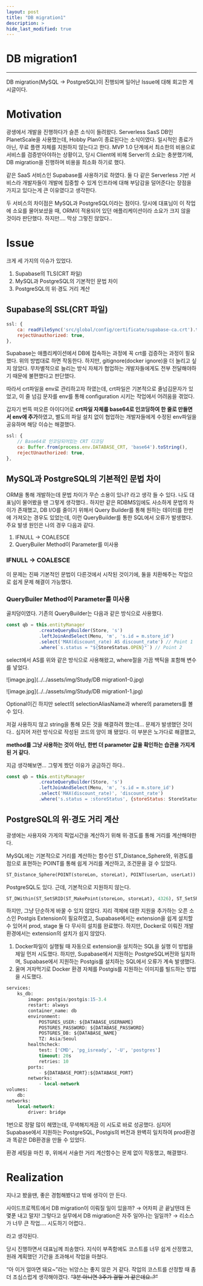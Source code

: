 ```yaml
---
layout: post
title: "DB migration1"
description: >
hide_last_modified: true
---
```


# DB migration1

---

DB migration(MySQL → PostgreSQL)이 진행되며 일어난 Issue에 대해 회고한 게시글이다.

# **Motivation**

광생에서 개발을 진행하다가 슬픈 소식이 들려왔다. 
Serverless SasS DB인 PlanetScale을 사용했는데, Hobby Plan이 종료된다는 소식이였다. 일시적인 종료가 아닌, 무료 플랜 자체를 지원하지 않는다고 한다. 
MVP 1.0 단계에서 최소한의 비용으로 서비스를 검증받아야하는 상황이고, 당시 Client에 비해 Server의 소요는 충분했기에, DB migration을 진행하며 비용을 최소화 하기로 했다. 

같은 SaaS 서비스인 Supabase를 사용하기로 하였다. 둘 다 같은 Serverless 기반 서비스라 개발자들이 개발에 집중할 수 있게 인프라에 대해 부담감을 덜어준다는 장점을 가지고 있다는게 큰 이유였다고 생각한다.

두 서비스의 차이점은 MySQL과 PostgreSQL이라는 점이다. 당시에 대표님이 이 작업에 소요를 물어보셨을 때, ORM이 적용되어 있던 애플리케이션이라 소요가 크지 않을 것이라 판단했다. 하지만…. 막상 그렇진 않았다..

# Issue

크게 세 가지의 이슈가 있었다.
1. Supabase의 TLS(CRT 파일)
2. MySQL과 PostgreSQL의 기본적인 문법 차이
3. PostgreSQL의 위·경도 거리 계산
## Supabase의 SSL(CRT 파일)

```javascript
ssl: {
	ca: readFileSync('src/global/config/certificate/supabase-ca.crt').toString(),
	rejectUnauthorized: true,
},
```

Supabase는 애플리케이션에서 DB에 접속하는 과정에 꼭 crt를 검증하는 과정이 필요했다. 위의 방법대로 하면 작동한다. 하지만, gitignore(docker ignore)을 더 늘리고 싶지 않았다. 무차별적으로 늘리는 방식 자체가 협업하는 개발자들에게도 전부 전달해야하기 때문에 불편했다고 판단했다.

따라서 crt파일을 env로 관리하고자 하였는데, crt파일은 기본적으로 줄넘김문자가 있었고, 이 줄 넘김 문자를 env를 통해 configuration 시키는 작업에서 어려움을 겪었다. 

갑자기 번뜩 떠오른 아이디어로 **crt파일 자체를 base64로 인코딩하여 한 줄로 만들면서 env에 추가**하였고, 별도의 파일 설치 없이 협업하는 개발자들에게 수정된 env파일을 공유하며 해당 이슈는 해결했다.

```javascript
ssl: {
	// Base64로 인코딩되어있는 CRT 디코딩
	ca: Buffer.from(process.env.DATABASE_CRT, 'base64').toString(),
	rejectUnauthorized: true,
},
```

## MySQL과 PostgreSQL의 기본적인 문법 차이

ORM을 통해 개발하는데 문법 차이가 무슨 소용이 있나? 라고 생각 들 수 있다. 나도 대표님이 물어봤을 땐 그렇게 생각했다.. 하지만 같은 RDBMS임에도 사소하게 문법의 차이가 존재했고, DB I/O를 줄이기 위해서 Query Builder를 통해 원하는 데이터를 한번에 가져오는 경우도 있었는데, 이런 QueryBuilder를 통한 SQL에서 오류가 발생했다. 주요 발생 원인은 나의 경우 다음과 같다.
1. IFNULL → COALESCE
2. QueryBuiler Method이 Parameter를 미사용
### **IFNULL → COALESCE**

이 문제는 진짜 기본적인 문법이 다른것에서 시작된 것이기에, 둘을 치환해주는 작업으로 쉽게 문제 해결이 가능했다. 

### **QueryBuiler Method이 Parameter를 미사용**

골치덩이였다. 기존의 QueryBuilder는 다음과 같은 방식으로 사용했다.

```javascript
const qb = this.entityManager
            .createQueryBuilder(Store, 's')
            .leftJoinAndSelect(Menu, 'm', 's.id = m.store_id')
            .select('MAX(discount_rate) AS discount_rate') // Point 1
            .where(`s.status = "${StoreStatus.OPEN}"`) // Point 2
```

select에서 AS를 위와 같은 방식으로 사용해왔고, where절을 가끔 백틱을 포함해 변수를 넣었다.

![image.jpg](../../assets/img/Study/DB migration1-0.jpg)

![image.jpg](../../assets/img/Study/DB migration1-1.jpg)

Optional이긴 하지만 select의 selectionAliasName과 where의 parameters를 볼 수 있다. 

저걸 사용하지 않고 string을 통해 모든 것을 해결하려 했는데… 문제가 발생했던 것이다.. 심지어 저런 방식으로 작성된 코드의 양이 꽤 됐었다. 이 부분은 노가다로 해결했고, 

**method를 그냥 사용하는 것이 아닌, 한번 더 parameter 값을 확인하는 습관을 가지게 된 거 같다.**

지금 생각해보면… 그렇게 짰던 이유가 궁금하긴 하다..

```javascript
const qb = this.entityManager
            .createQueryBuilder(Store, 's')
            .leftJoinAndSelect(Menu, 'm', 's.id = m.store_id')
            .select('MAX(discount_rate)', 'discount_rate')
            .where('s.status = :storeStatus', {storeStatus: StoreStatus.OPEN})
```

## PostgreSQL의 위·경도 거리 계산

광생에는 사용자와 가게의 픽업시간을 계산하기 위해 위·경도를 통해 거리를 계산해야한다.

MySQL에는 기본적으로 거리를 계산하는 함수인 ST_Distance_Sphere와, 위경도를 점으로  표현하는 POINT를 통해 쉽게 거리를 계산하고, 조건문을 걸 수 있었다.

```sql
ST_Distance_Sphere(POINT(storeLon, storeLat), POINT(userLon, userLat)) <= :range -- MySQL
```

PostgreSQL도 있다. 근데, 기본적으로 지원하지 않는다.

```sql
ST_DWithin(ST_SetSRID(ST_MakePoint(storeLon, storeLat), 4326), ST_SetSRID(ST_MakePoint(userLon, userLat), 4326), :range) -- PostgreSQL
```

하지만, 그냥 단순하게 바꿀 수 있지 않았다. 지리 객체에 대한 지원을 추가하는 오픈 소스인 Postgis Extension이 필요하였고, Supabase에서는 extension을 쉽게 설치할 수 있어서 prod, stage 둘 다 무사히 설치를 완료했다. 하지만, Docker로 이뤄진 개발 환경에서는 extension의 설치가 쉽지 않았다. 
1. Docker파일이 실행될 때 자동으로 extension을 설치하는 SQL을 실행
이 방법을 제일 먼저 시도했다. 하지만, Supabase에서 지원하는 PostgreSQL버전와 일치하며, Supabase에서 지원하는 Postgis를 설치하는 SQL에서 오류가 계속 발생했다.
2. 울며 겨자먹기로 Docker 환경 자체를 Postgis를 지원하는 이미지를 빌드하는 방법을 시도했다.
```sql
services:
    ks_db:
        image: postgis/postgis:15-3.4
        restart: always
        container_name: db
        environment:
            POSTGRES_USER: ${DATABASE_USERNAME}
            POSTGRES_PASSWORD: ${DATABASE_PASSWORD}
            POSTGRES_DB: ${DATABASE_NAME}
            TZ: Asia/Seoul
        healthcheck:
            test: ['CMD', 'pg_isready', '-U', 'postgres']
            timeout: 20s
            retries: 10
        ports:
            - ${DATABASE_PORT}:${DATABASE_PORT}
        networks:
            - local-network
volumes:
    db:
networks:
    local-network:
        driver: bridge
```

1번으로 정말 많이 헤맸는데, 무색해지게끔 이 시도로 바로 성공했다. 심지어 Supabase에서 지원하는 PostgreSQL, Postgis의 버전과 완벽히 일치하여 prod환경과 똑같은 DB환경을 만들 수 있었다.

환경 세팅을 마친 후, 위에서 서술한 거리 계산함수는 문제 없이 작동했고, 해결했다.

# **Realization**

지나고 봤을땐, 좋은 경험해봤다고 밖에 생각이 안 든다. 

사이드프로젝트에서 DB migration이 이뤄질 일이 있을까? → 어차피 곧 끝날텐데 돈 몇푼 내고 말지!
그렇다고 실무에서 DB migration은 자주 일어나는 일일까? → 리소스가 너무 큰 작업…. 시도하기 어렵다..

라고 생각된다.

당시 진행하면서 대표님께 죄송했다. 지식이 부족함에도 코스트를 너무 쉽게 산정했고, 원래 계획했던 기간을 초과해서 작업을 마쳤다.

“아 이거 얼마면 돼요~”라는 뉘앙스는 좋지 않은 거 같다. 작업의 코스트를 산정할 때 좀 더 조심스럽게 생각해야겠다. 
~~“3분 아니면 3주가 걸릴 거 같은데요..?”~~
